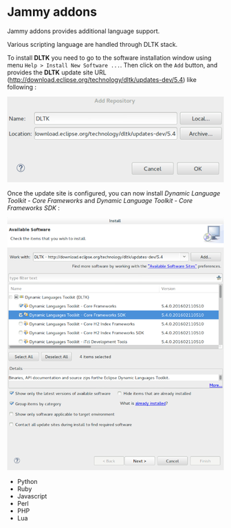 # Jammy addons

Jammy addons provides additional language support.


Various scripting language are handled through DLTK stack.

To install **DLTK** you need to go to the software installation window using menu ``Help > Install New Software ...``. Then click on the ``Add`` button, and provides the **DLTK** update site URL (http://download.eclipse.org/technology/dltk/updates-dev/5.4) like following :

![Update site](https://raw.githubusercontent.com/Faylixe/jammy-addons/master/documentation/images/updatesite.png)

Once the update site is configured, you can now install *Dynamic Language Toolkit - Core Frameworks* and  *Dynamic Language Toolkit - Core Frameworks SDK* :

![DLTK Core](https://raw.githubusercontent.com/Faylixe/jammy-addons/master/documentation/images/dltk_core.png)

* Python
* Ruby
* Javascript
* Perl
* PHP
* Lua

